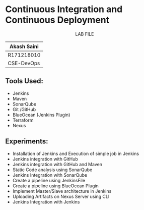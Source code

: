 # Continuous Integration and Continuous Deployment
<p align="center"> LAB FILE </p>

| Akash Saini |
|----|
| R171218010 ||----|
| CSE-DevOps |

## Tools Used:

 - Jenkins
 - Maven
 - SonarQube
 - Git /GitHub
 - BlueOcean (Jenkins Plugin)
 - Terraform
 - Nexus

## Experiments:

 - Installation of Jenkins and Execution of simple job in Jenkins
 - Jenkins integration with GitHub
 - Jenkins integration with GitHub and Maven
 - Static Code analysis using SonarQube
 - Jenkins Integration with SonarQube
 - Create a pipeline using JenkinsFile
 - Create a pipeline using BlueOcean Plugin
 - Implement Master/Slave architecture in Jenkins
 - Uploading Artifacts on Nexus Server using CLI
 - Jenkins Integration with Jenkins
